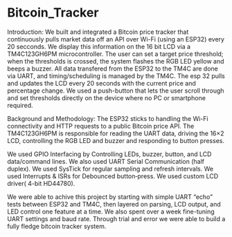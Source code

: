 # Bitcoin_Tracker

Introduction:
We built and integrated a Bitcoin price tracker that continuously pulls market data off an API over Wi-Fi (using an ESP32) every 20 secconds. We display this information on the 16 bit LCD via a TM4C123GH6PM microcontroller. The user can set a target price threshold; when the thresholds is crossed, the system flashes the RGB LED yellow and beeps a buzzer. All data transfered from the ESP32 to the TM4C are done via UART, and timing/scheduling is managed by the TM4C. The esp 32 pulls and updates the LCD every 20 seconds with the current price and percentage change. We used a push-button that lets the user scroll through and set thresholds directly on the device where no PC or smartphone required.

Background and Methodology:
The ESP32 sticks to handling the Wi-Fi connectivity and HTTP requests to a public Bitcoin price API.
The TM4C123GH6PM is responsible for reading the UART data, driving the 16×2 LCD, controlling the RGB LED and buzzer and responding to button presses.

We used GPIO Interfacing by Controlling LEDs, buzzer, button, and LCD data/command lines. We also used UART Serial Communication (half duplex). We used SysTick for regular sampling and refresh intervals. We used Interrupts & ISRs for Debounced button‐press. We used custom LCD driver( 4-bit HD44780).

We were able to achive this project by starting with simple UART “echo” tests between ESP32 and TM4C, then layered on parsing, LCD output, and LED control one feature at a time. We also spent over a week fine-tuning UART settings and baud rate. Through trial and error we were able to build a fully fledge bitcoin tracker system. 

